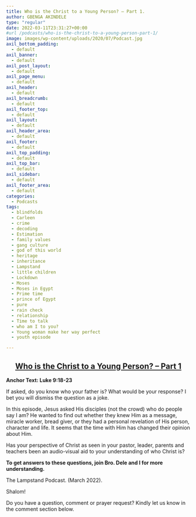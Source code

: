 ```yaml
---
title: Who is the Christ to a Young Person? – Part 1.
author: GBENGA AKINDELE
type: "regular"
date: 2022-03-11T23:31:27+00:00
#url /podcasts/who-is-the-christ-to-a-young-person-part-1/
image: images/wp-content/uploads/2020/07/Podcast.jpg
axil_bottom_padding:
  - default
axil_banner:
  - default
axil_post_layout:
  - default
axil_page_menu:
  - default
axil_header:
  - default
axil_breadcrumb:
  - default
axil_footer_top:
  - default
axil_layout:
  - default
axil_header_area:
  - default
axil_footer:
  - default
axil_top_padding:
  - default
axil_top_bar:
  - default
axil_sidebar:
  - default
axil_footer_area:
  - default
categories:
  - Podcasts
tags:
  - blindfolds
  - Carleen
  - crime
  - decoding
  - Estimation
  - family values
  - gang culture
  - god of this world
  - heritage
  - inheritance
  - Lampstand
  - little children
  - Lockdown
  - Moses
  - Moses in Egypt
  - Prime time
  - prince of Egypt
  - pure
  - rain check
  - relationship
  - Time to talk
  - who am I to you?
  - Young woman make her way perfect
  - youth episode

---
```

<h2 style="text-align: center;">
  <strong><u>Who is the Christ to a Young Person? – Part 1</u></strong>
</h2>

**Anchor Text: Luke 9:18-23**

If asked, do you know who your father is? What would be your response? I bet you will dismiss the question as a joke.

In this episode, Jesus asked His disciples (not the crowd) who do people say I am? He wanted to find out whether they knew Him as a message, miracle worker, bread giver, or they had a personal revelation of His person, character and life. It seems that the time with Him has changed their opinion about Him.

Has your perspective of Christ as seen in your pastor, leader, parents and teachers been an audio-visual aid to your understanding of who Christ is?

**To get answers to these questions, join Bro. Dele and I for more understanding.**



The Lampstand Podcast. (March 2022).

Shalom!

Do you have a question, comment or prayer request? Kindly let us know in the comment section below.